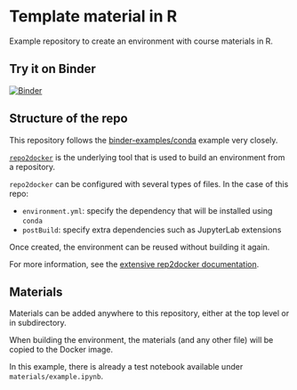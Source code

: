 # Template material in R

Example repository to create an environment with course materials in R.

## Try it on Binder

[![Binder](https://mybinder.org/badge_logo.svg)](https://mybinder.org/v2/gh/plasmabio/template-r/master?urlpath=%2Flab/)


## Structure of the repo

This repository follows the [binder-examples/conda](https://github.com/binder-examples/conda) example very closely.

[`repo2docker`](https://repo2docker.readthedocs.io) is the underlying tool that is used to build an environment from a repository.

`repo2docker` can be configured with several types of files. In the case of this repo:

- `environment.yml`: specify the dependency that will be installed using `conda`
- `postBuild`: specify extra dependencies such as JupyterLab extensions

Once created, the environment can be reused without building it again.

For more information, see the [extensive rep2docker documentation](https://repo2docker.readthedocs.io).


## Materials

Materials can be added anywhere to this repository, either at the top level or in subdirectory.

When building the environment, the materials (and any other file) will be copied to the Docker image.

In this example, there is already a test notebook available under `materials/example.ipynb`.
